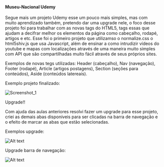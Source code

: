 #### Museu-Nacional Udemy ####

Segue mais um projeto Udemy esse um pouco mais simples, mas com muito aprendizado também, pretendo dar uma upgrade nele,
o foco desse projeto foi para trabalhar com as novas tags do HTML5, tags essas que ajudam a decifrar melhor os elementos 
da página como cabeçalho, rodapé, artigos e etc.
Esse foi o primeiro projeto que utilizamso o normalize.css o html5shiv.js que usa Javascript, além de ensinar a como 
intrudizir vídeos do youtube e mapas com localizações através de uma maneira muito simples com API que são compartilhadas
muito fácil através de seus próprios sites.

Exemplos de novas tegs utilizadas: Header (cabeçalho), Nav (navegação), Footer (rodapé), Article (artigos postagens), Section 
(seções para conteúdos), Aside (conteúdos latereais).

Exemplo projeto finalizado:

![Screenshot_1](https://user-images.githubusercontent.com/89278014/200187908-0168fa93-6eee-40e9-a939-4cee5051287c.png)

Upgrade!!

Com ajuda das aulas anteriores resolvi fazer um upgrade para esse projeto, criei as demais abas disponíveis para ser clicadas
na barra de navegação e o efeito de marcar as abas que estão selecionadas.

Exemplos upgrade:

![Alt text](../../../../../C:/Users/Mateus%20de%20Lima%20Silva/Desktop/Museu-Nacional/imagens/Chale-hotel-github.gif)

Upgrade barra de navegação:

![Alt text](../../../../../C:/Users/Mateus%20de%20Lima%20Silva/Desktop/Museu-Nacional/imagens/Chale-hotel-github2.gif)



